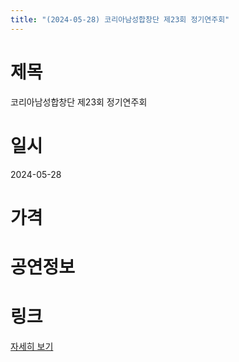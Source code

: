 ```yaml
---
title: "(2024-05-28) 코리아남성합창단 제23회 정기연주회"
---
```


# 제목
코리아남성합창단 제23회 정기연주회

# 일시
2024-05-28

# 가격


# 공연정보


# 링크
[자세히 보기](https://www.sac.or.kr/site/main/show/show_view?SN=62178, "https://www.sac.or.kr/site/main/show/show_view?SN=62178")
